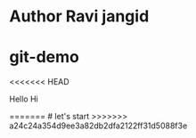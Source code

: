 # Author Ravi jangid
# git-demo
<<<<<<< HEAD
<p>Hello Hi</p>
=======
# let's start
>>>>>>> a24c24a354d9ee3a82db2dfa2122ff31d5088f3e
